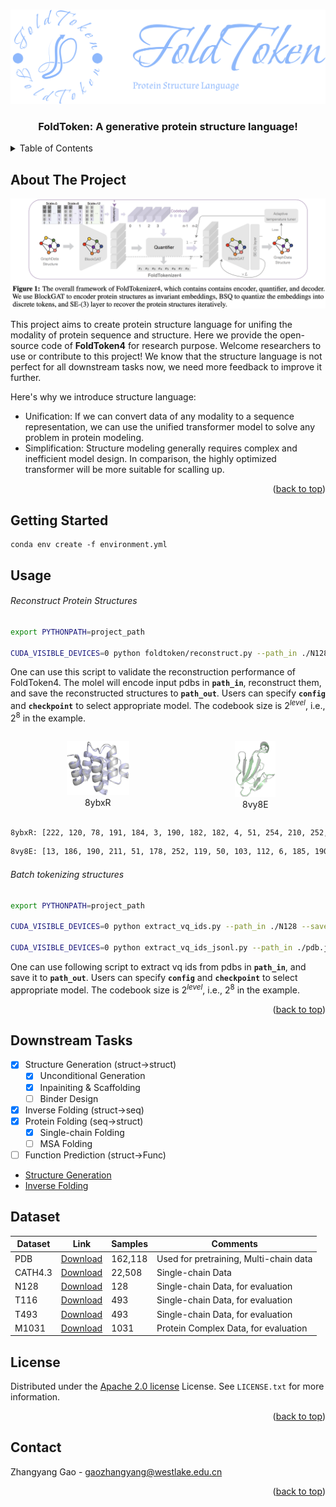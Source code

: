 <!-- Improved compatibility of back to top link: See: https://github.com/othneildrew/Best-README-Template/pull/73 -->
<a id="readme-top"></a>
<!--
*** Thanks for checking out the Best-README-Template. If you have a suggestion
*** that would make this better, please fork the repo and create a pull request
*** or simply open an issue with the tag "enhancement".
*** Don't forget to give the project a star!
*** Thanks again! Now go create something AMAZING! :D
-->



<!-- PROJECT SHIELDS -->
<!--
*** I'm using markdown "reference style" links for readability.
*** Reference links are enclosed in brackets [ ] instead of parentheses ( ).
*** See the bottom of this document for the declaration of the reference variables
*** for contributors-url, forks-url, etc. This is an optional, concise syntax you may use.
*** https://www.markdownguide.org/basic-syntax/#reference-style-links
-->

<!-- [![Forks][forks-shield]][forks-url]
[![Stargazers][stars-shield]][stars-url]
[![Issues][issues-shield]][issues-url]
[![MIT License][license-shield]][license-url] -->




<!-- PROJECT LOGO -->
<br />
<div align="center">
  <a href="https://github.com/othneildrew/Best-README-Template">
    <img src="foldtoken/images/foldtoken_logo_blue.png" alt="Logo" width="800" >
  </a>

  <h3 align="center">FoldToken: A generative protein structure language!</h3>

  <!-- <p align="center">
    A generative protein structure language!
    <br />
    <a href="https://github.com/othneildrew/Best-README-Template"><strong>Explore the docs »</strong></a>
    <br />
    <br />
    <a href="https://github.com/othneildrew/Best-README-Template">View Demo</a>
    ·
    <a href="https://github.com/othneildrew/Best-README-Template/issues/new?labels=bug&template=bug-report---.md">Report Bug</a>
    ·
    <a href="https://github.com/othneildrew/Best-README-Template/issues/new?labels=enhancement&template=feature-request---.md">Request Feature</a>
  </p> -->
</div>



<!-- TABLE OF CONTENTS -->
<details>
  <summary>Table of Contents</summary>
  <ol>
    <li>
      <a href="#about-the-project">About The Project</a>
    </li>
    <li>
      <a href="#getting-started">Getting Started</a>
      <!-- <ul>
        <li><a href="#prerequisites">Prerequisites</a></li>
        <li><a href="#installation">Installation</a></li>
      </ul> -->
    </li>
    <li><a href="#usage">Usage</a></li>
    <li><a href="#downstream-tasks">Downstream Tasks</a></li>
    <li><a href="#dataset">Dataset</a></li>
    <li><a href="#license">License</a></li>
    <li><a href="#contact">Contact</a></li>
  </ol>
</details>



<!-- ABOUT THE PROJECT -->
## About The Project

[![Product Name Screen Shot][product-screenshot]](https://example.com)

This project aims to create protein structure language for unifing the modality of protein sequence and structure. Here we provide the open-source code of **FoldToken4** for research purpose. Welcome researchers to use or contribute to this project! We know that the structure language is not perfect for all downstream tasks now, we need more feedback to improve it further.

Here's why we introduce structure language:
* Unification: If we can convert data of any modality to a sequence representation, we can use the unified transformer model to solve any problem in protein modeling.
* Simplification: Structure modeling generally requires complex and inefficient model design. In comparison, the highly optimized transformer will be more suitable for scalling up.


<p align="right">(<a href="#readme-top">back to top</a>)</p>



## Getting Started
```
conda env create -f environment.yml
```


## Usage

###### Reconstruct Protein Structures
```bash
export PYTHONPATH=project_path

CUDA_VISIBLE_DEVICES=0 python foldtoken/reconstruct.py --path_in ./N128 --path_out ./N128_pred --level 8
```
One can use this script to validate the reconstruction performance of FoldToken4. The molel will encode input pdbs in **`path_in`**, reconstruct them, and save the reconstructed structures to  **`path_out`**. Users can specify **`config`** and **`checkpoint`** to select appropriate model. The codebook size is $2^{level}$, i.e., $2^{8}$ in the example.


<!-- <img src="images/8ybxR.png" alt="8ybxR" hight="300" width="300">
<img src="images/8vy8E.png" alt="8ybxR" hight="300" width="300"> -->

<!-- <p align="center">
  <img src="images/8ybxR.png" alt="8ybxR" style="width:55%; display:inline-block; margin-right:10px;">
  <img src="images/8vy8E.png" alt="8vy8E" style="width:35%; display:inline-block;">
</p> -->


<div style="display: flex; justify-content: space-around;">
  <figure style="text-align: center;">
    <img src="foldtoken/images/8ybxR.png" alt="8ybxR" style="width: 50%;">
    <figcaption>8ybxR</figcaption>
  </figure>
  <figure style="text-align: center;">
    <img src="foldtoken/images/8vy8E.png" alt="8vy8E" style="width: 45%;">
    <figcaption>8vy8E</figcaption>
  </figure>
</div>


``` bash
8ybxR: [222, 120, 78, 191, 184, 3, 190, 182, 182, 4, 51, 254, 210, 252, 72, 188, 121, 86, 188, 236, 236, 237, 24, 195, 47, 248, 247, 192, 74, 79, 82, 27, 199, 167, 170, 70, 45, 32, 215, 14, 14, 254, 254, 59, 38, 166, 115, 98, 53, 1, 106, 79, 79, 79, 166, 240, 181, 162, 179, 96, 16, 69, 211, 112, 113, 197, 49, 56, 246, 122, 214, 119, 50, 252, 51, 51, 171, 151, 41, 185, 207, 216, 153, 243]
```

``` bash
8vy8E: [13, 186, 190, 211, 51, 178, 252, 119, 50, 103, 112, 6, 185, 190, 228, 3, 81, 139, 139, 116, 127, 242, 242, 182, 251, 38, 195, 195, 244, 86, 225, 44, 250, 180, 227, 39, 57, 142, 237, 49, 251, 51, 190, 26, 88, 139, 218, 2, 239, 43, 43, 215, 124, 60, 205, 195, 98, 166, 1, 242, 127, 191, 102, 41, 240, 211, 54, 19, 219, 194, 113, 16, 179, 162]
```

###### Batch tokenizing structures

```bash
export PYTHONPATH=project_path

CUDA_VISIBLE_DEVICES=0 python extract_vq_ids.py --path_in ./N128 --save_vqid_path ./N128_vqid.jsonl --level 8

CUDA_VISIBLE_DEVICES=0 python extract_vq_ids_jsonl.py --path_in ./pdb.jsonl --save_vqid_path ./N128_vqid.jsonl --level 8
```
One can use following script to extract vq ids from pdbs in **`path_in`**, and save it to **`path_out`**. Users can specify **`config`** and **`checkpoint`** to select appropriate model. The codebook size is $2^{level}$, i.e., $2^{8}$ in the example.


<p align="right">(<a href="#readme-top">back to top</a>)</p>


## Downstream Tasks
- [x] Structure Generation (struct->struct)
    - [x] Unconditional Generation
    - [x] Inpainiting & Scaffolding
    - [ ] Binder Design
- [x] Inverse Folding (struct->seq)
- [x] Protein Folding (seq->struct)
    - [x] Single-chain Folding
    - [ ] MSA Folding
- [ ] Function Prediction (struct->Func)

* [Structure Generation](https://choosealicense.com)
* [Inverse Folding](https://www.webpagefx.com/tools/emoji-cheat-sheet)

## Dataset

| Dataset  | Link |  Samples  | Comments
| ------------- | ------------- | ------------- |-------------  | 
| PDB | [Download](https://zenodo.org/records/13899518/files/pdb.jsonl.zip?download=1) | 162,118 | Used for pretraining, Multi-chain data | 
| CATH4.3 | [Download](https://zenodo.org/records/13899518/files/cath4.3.jsonl.zip?download=1) | 22,508 |  Single-chain Data |
| N128 | [Download](https://zenodo.org/records/13899518/files/N128.zip?download=1) | 128 | Single-chain Data, for evaluation  |
| T116 | [Download](https://zenodo.org/records/13899518/files/T116.zip?download=1) | 493 | Single-chain Data, for evaluation  |
| T493 | [Download](https://zenodo.org/records/13899518/files/T493.zip?download=1) | 493 | Single-chain Data, for evaluation  |
| M1031 | [Download](https://zenodo.org/records/13899518/files/M1031.zip?download=1) | 1031 | Protein Complex Data, for evaluation  |



<!-- * [Malven's Flexbox Cheatsheet](https://flexbox.malven.co/)
* [Malven's Grid Cheatsheet](https://grid.malven.co/)
* [Img Shields](https://shields.io)
* [GitHub Pages](https://pages.github.com)
* [Font Awesome](https://fontawesome.com)
* [React Icons](https://react-icons.github.io/react-icons/search) -->

<!-- #### Structure Generation
##### Unconditional Generation

##### Inpainiting & Scaffolding -->


<!-- This section should list any major frameworks/libraries used to bootstrap your project. Leave any add-ons/plugins for the acknowledgements section. Here are a few examples.

* [![Next][Next.js]][Next-url]
* [![React][React.js]][React-url]
* [![Vue][Vue.js]][Vue-url]
* [![Angular][Angular.io]][Angular-url]
* [![Svelte][Svelte.dev]][Svelte-url]
* [![Laravel][Laravel.com]][Laravel-url]
* [![Bootstrap][Bootstrap.com]][Bootstrap-url]
* [![JQuery][JQuery.com]][JQuery-url] -->






<!-- ## Getting Started

This is an example of how you may give instructions on setting up your project locally.
To get a local copy up and running follow these simple example steps.

### Prerequisites

This is an example of how to list things you need to use the software and how to install them.
* npm
  ```sh
  npm install npm@latest -g
  ``` -->

<!-- ### Installation

_Below is an example of how you can instruct your audience on installing and setting up your app. This template doesn't rely on any external dependencies or services._

1. Get a free API Key at [https://example.com](https://example.com)
2. Clone the repo
   ```sh
   git clone https://github.com/github_username/repo_name.git
   ```
3. Install NPM packages
   ```sh
   npm install
   ```
4. Enter your API in `config.js`
   ```js
   const API_KEY = 'ENTER YOUR API';
   ```
5. Change git remote url to avoid accidental pushes to base project
   ```sh
   git remote set-url origin github_username/repo_name
   git remote -v # confirm the changes
   ```

<p align="right">(<a href="#readme-top">back to top</a>)</p> -->



<!-- USAGE EXAMPLES -->
<!-- ## Usage

Use this space to show useful examples of how a project can be used. Additional screenshots, code examples and demos work well in this space. You may also link to more resources.

_For more examples, please refer to the [Documentation](https://example.com)_

<p align="right">(<a href="#readme-top">back to top</a>)</p> -->



<!-- ROADMAP -->
<!-- ## Roadmap

- [x] Add Changelog
- [x] Add back to top links
- [ ] Add Additional Templates w/ Examples
- [ ] Add "components" document to easily copy & paste sections of the readme
- [ ] Multi-language Support
    - [ ] Chinese
    - [ ] Spanish

See the [open issues](https://github.com/othneildrew/Best-README-Template/issues) for a full list of proposed features (and known issues).

<p align="right">(<a href="#readme-top">back to top</a>)</p> -->



<!-- CONTRIBUTING -->
<!-- ## Contributing

Contributions are what make the open source community such an amazing place to learn, inspire, and create. Any contributions you make are **greatly appreciated**.

If you have a suggestion that would make this better, please fork the repo and create a pull request. You can also simply open an issue with the tag "enhancement".
Don't forget to give the project a star! Thanks again!

1. Fork the Project
2. Create your Feature Branch (`git checkout -b feature/AmazingFeature`)
3. Commit your Changes (`git commit -m 'Add some AmazingFeature'`)
4. Push to the Branch (`git push origin feature/AmazingFeature`)
5. Open a Pull Request

### Top contributors:

<a href="https://github.com/othneildrew/Best-README-Template/graphs/contributors">
  <img src="https://contrib.rocks/image?repo=othneildrew/Best-README-Template" alt="contrib.rocks image" />
</a>

<p align="right">(<a href="#readme-top">back to top</a>)</p> -->



<!-- LICENSE -->
## License

Distributed under the [Apache 2.0 license](./LICENSE.txt) License. See `LICENSE.txt` for more information.

<p align="right">(<a href="#readme-top">back to top</a>)</p>



<!-- CONTACT -->
## Contact

Zhangyang Gao  - gaozhangyang@westlake.edu.cn


<p align="right">(<a href="#readme-top">back to top</a>)</p>



<!-- ACKNOWLEDGMENTS -->
<!-- ## Acknowledgments

Use this space to list resources you find helpful and would like to give credit to. I've included a few of my favorites to kick things off!

* [Choose an Open Source License](https://choosealicense.com)
* [GitHub Emoji Cheat Sheet](https://www.webpagefx.com/tools/emoji-cheat-sheet)
* [Malven's Flexbox Cheatsheet](https://flexbox.malven.co/)
* [Malven's Grid Cheatsheet](https://grid.malven.co/)
* [Img Shields](https://shields.io)
* [GitHub Pages](https://pages.github.com)
* [Font Awesome](https://fontawesome.com)
* [React Icons](https://react-icons.github.io/react-icons/search)

<p align="right">(<a href="#readme-top">back to top</a>)</p> -->



<!-- MARKDOWN LINKS & IMAGES -->
<!-- https://www.markdownguide.org/basic-syntax/#reference-style-links -->
[contributors-shield]: https://img.shields.io/github/contributors/othneildrew/Best-README-Template.svg?style=for-the-badge
[contributors-url]: https://github.com/othneildrew/Best-README-Template/graphs/contributors
[forks-shield]: https://img.shields.io/github/forks/othneildrew/Best-README-Template.svg?style=for-the-badge
[forks-url]: https://github.com/othneildrew/Best-README-Template/network/members
[stars-shield]: https://img.shields.io/github/stars/othneildrew/Best-README-Template.svg?style=for-the-badge
[stars-url]: https://github.com/othneildrew/Best-README-Template/stargazers
[issues-shield]: https://img.shields.io/github/issues/othneildrew/Best-README-Template.svg?style=for-the-badge
[issues-url]: https://github.com/othneildrew/Best-README-Template/issues
[license-shield]: https://img.shields.io/github/license/othneildrew/Best-README-Template.svg?style=for-the-badge
[license-url]: https://github.com/othneildrew/Best-README-Template/blob/master/LICENSE.txt
[linkedin-shield]: https://img.shields.io/badge/-LinkedIn-black.svg?style=for-the-badge&logo=linkedin&colorB=555
[linkedin-url]: https://linkedin.com/in/othneildrew
[product-screenshot]: foldtoken/images/screenshot.png
[Next.js]: https://img.shields.io/badge/next.js-000000?style=for-the-badge&logo=nextdotjs&logoColor=white
[Next-url]: https://nextjs.org/
[React.js]: https://img.shields.io/badge/React-20232A?style=for-the-badge&logo=react&logoColor=61DAFB
[React-url]: https://reactjs.org/
[Vue.js]: https://img.shields.io/badge/Vue.js-35495E?style=for-the-badge&logo=vuedotjs&logoColor=4FC08D
[Vue-url]: https://vuejs.org/
[Angular.io]: https://img.shields.io/badge/Angular-DD0031?style=for-the-badge&logo=angular&logoColor=white
[Angular-url]: https://angular.io/
[Svelte.dev]: https://img.shields.io/badge/Svelte-4A4A55?style=for-the-badge&logo=svelte&logoColor=FF3E00
[Svelte-url]: https://svelte.dev/
[Laravel.com]: https://img.shields.io/badge/Laravel-FF2D20?style=for-the-badge&logo=laravel&logoColor=white
[Laravel-url]: https://laravel.com
[Bootstrap.com]: https://img.shields.io/badge/Bootstrap-563D7C?style=for-the-badge&logo=bootstrap&logoColor=white
[Bootstrap-url]: https://getbootstrap.com
[JQuery.com]: https://img.shields.io/badge/jQuery-0769AD?style=for-the-badge&logo=jquery&logoColor=white
[JQuery-url]: https://jquery.com 